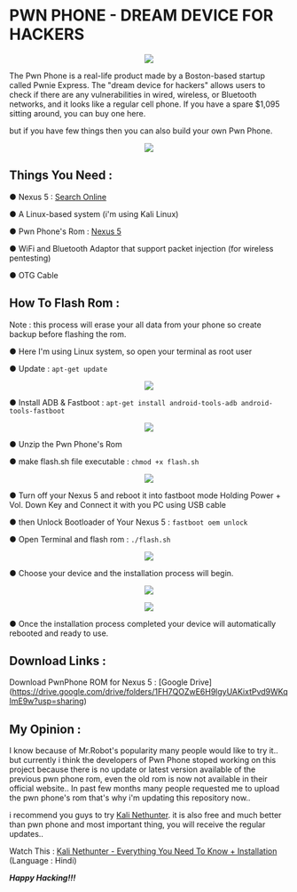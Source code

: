 # PWN PHONE - DREAM DEVICE FOR HACKERS

<p align="center"><img src="https://github.com/thehackingsage/pwnphone/blob/master/img/pwnphone.gif?raw=true" /></p>

The Pwn Phone is a real-life product made by a Boston-based startup called Pwnie Express. The "dream device for hackers" allows users to check if there are any vulnerabilities in wired, wireless, or Bluetooth networks, and it looks like a regular cell phone. If you have a spare $1,095 sitting around, you can buy one here.

but if you have few things then you can also build your own Pwn Phone.

<p align="center"><img src="https://github.com/thehackingsage/pwnphone/blob/master/img/pwnphone_1.jpg?raw=true" /></p>

## Things You Need :

● Nexus 5 : [Search Online](https://www.google.com/search?q=BUY+GOOGLE+NEXUS+5)

● A Linux-based system (i'm using Kali Linux)

● Pwn Phone's Rom : [Nexus 5](https://drive.google.com/open?id=1FH7QOZwE6H9lgyUAKixtPvd9WKqImE9w)

● WiFi and Bluetooth Adaptor that support packet injection (for wireless pentesting)

● OTG Cable

## How To Flash Rom :

Note : this process will erase your all data from your phone so create backup before flashing the rom.

● Here I'm using Linux system, so open your terminal as root user

● Update : `apt-get update`

<p align="center"><img src="https://github.com/thehackingsage/pwnphone/blob/master/img/pwnphone_2.jpg?raw=true" /></p>

● Install ADB & Fastboot : `apt-get install android-tools-adb android-tools-fastboot`

<p align="center"><img src="https://github.com/thehackingsage/pwnphone/blob/master/img/pwnphone_3.jpg?raw=true" /></p>

● Unzip the Pwn Phone's Rom

● make flash.sh file executable : `chmod +x flash.sh`

<p align="center"><img src="https://github.com/thehackingsage/pwnphone/blob/master/img/pwnphone_4.jpg?raw=true" /></p>

● Turn off your Nexus 5 and reboot it into fastboot mode Holding Power + Vol. Down Key and Connect it with you PC using USB cable

● then Unlock Bootloader of Your Nexus 5 : `fastboot oem unlock`

● Open Terminal and flash rom : `./flash.sh`

<p align="center"><img src="https://github.com/thehackingsage/pwnphone/blob/master/img/pwnphone_5.jpg?raw=true" /></p>

● Choose your device and the installation process will begin.

<p align="center"><img src="https://github.com/thehackingsage/pwnphone/blob/master/img/pwnphone_6.jpg?raw=true" /></p>
<p align="center"><img src="https://github.com/thehackingsage/pwnphone/blob/master/img/pwnphone_7.jpg?raw=true" /></p>

● Once the installation process completed your device will automatically rebooted and ready to use.

## Download Links :
Download PwnPhone ROM for Nexus 5 : [Google Drive] (https://drive.google.com/drive/folders/1FH7QOZwE6H9lgyUAKixtPvd9WKqImE9w?usp=sharing)

## My Opinion :

I know because of Mr.Robot's popularity many people would like to try it.. but currently i think the developers of Pwn Phone stoped working on this project because there is no update or latest version available of the previous pwn phone rom, even the old rom is now not available in their official website.. In past few months many people requested me to upload the pwn phone's rom that's why i'm updating this repository now..

i recommend you guys to try [Kali Nethunter](https://www.kali.org/kali-linux-nethunter/). it is also free and much better than pwn phone and most important thing, you will receive the regular updates..

Watch This : [Kali Nethunter - Everything You Need To Know + Installation](https://www.youtube.com/watch?v=7QKqHWosCsU) (Language : Hindi)

***Happy Hacking!!!***
